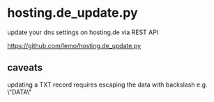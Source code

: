 # hosting.de_update.py
update your dns settings on hosting.de via REST API

https://github.com/lemo/hosting.de_update.py

## caveats
updating a TXT record requires escaping the data with backslash e.g. \\\"DATA\\\"
